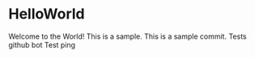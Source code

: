 # HelloWorld
Welcome to the World! This is a sample.
This is a sample commit.
Tests github bot
Test ping
